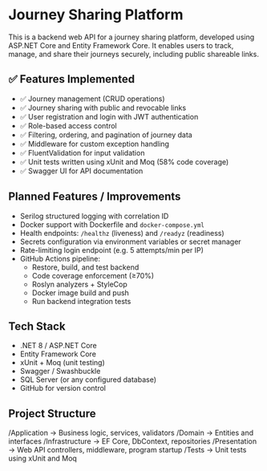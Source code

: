 # Journey Sharing Platform

This is a backend web API for a journey sharing platform, developed using ASP.NET Core and Entity Framework Core. It enables users to track, manage, and share their journeys securely, including public shareable links.

## ✅ Features Implemented

- ✅ Journey management (CRUD operations)
- ✅ Journey sharing with public and revocable links
- ✅ User registration and login with JWT authentication
- ✅ Role-based access control
- ✅ Filtering, ordering, and pagination of journey data
- ✅ Middleware for custom exception handling
- ✅ FluentValidation for input validation
- ✅ Unit tests written using xUnit and Moq (58% code coverage)
- ✅ Swagger UI for API documentation

##  Planned Features / Improvements

- Serilog structured logging with correlation ID
- Docker support with Dockerfile and `docker-compose.yml`
- Health endpoints: `/healthz` (liveness) and `/readyz` (readiness)
- Secrets configuration via environment variables or secret manager
- Rate-limiting login endpoint (e.g. 5 attempts/min per IP)
- GitHub Actions pipeline:
  - Restore, build, and test backend
  - Code coverage enforcement (≥70%)
  - Roslyn analyzers + StyleCop
  - Docker image build and push
  - Run backend integration tests

## Tech Stack

- .NET 8 / ASP.NET Core
- Entity Framework Core
- xUnit + Moq (unit testing)
- Swagger / Swashbuckle
- SQL Server (or any configured database)
- GitHub for version control

##  Project Structure
/Application → Business logic, services, validators
/Domain → Entities and interfaces
/Infrastructure → EF Core, DbContext, repositories
/Presentation → Web API controllers, middleware, program startup
/Tests → Unit tests using xUnit and Moq
